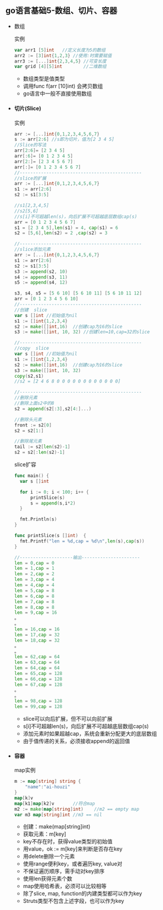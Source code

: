 ## go语言基础5-数组、切片、容器

* 数组

  实例

  ```go
  var arr1 [5]int 	//定义长度为5的数组
  arr2 := [3]int{1,2,3}	//使用:时需要赋值
  arr3 := [...]int{2,3,4,5}	//可变长度
  var grid [4][5]int		//二维数组
  ```

  * 数组类型是值类型
  * 调用func f(arr [10]int) 会拷贝数组
  * go语言中一般不直接使用数组

* #### 切片(Slice)

  实例

  ```go
  arr := [...]int{0,1,2,3,4,5,6,7}
  s := arr[2:6]	//s即为切片，值为[2 3 4 5]
  //Slice的写法
  arr[2:6]= [2 3 4 5]
  arr[:6]= [0 1 2 3 4 5]
  arr[2:]= [2 3 4 5 6 7]
  arr[:]= [0 1 2 3 4 5 6 7]
  //----------------------------------------------
  //slice的扩展
  arr := [...]int{0,1,2,3,4,5,6,7}
  s1 := arr[2:6]
  s2 := s1[3:5]
  
  //s1[2,3,4,5]
  //s2[5,6]
  //s[i]不可超越len(s)，向后扩展不可超越底层数组cap(s)
  arr = [0 1 2 3 4 5 6 7]
  s1 = [2 3 4 5],len(s1) = 4, cap(s1) = 6
  s2 = [5,6],len(s2) = 2 ,cap(s2) = 3
  
  //----------------------------------------------
  //slice添加元素
  arr := [...]int{0,1,2,3,4,5,6,7}
  s1 := arr[2:6]
  s2 := s1[3:5]
  s3 := append(s2, 10)
  s4 := append(s3, 11)
  s5 := append(s4, 12)
  
  s3, s4, s5 = [5 6 10] [5 6 10 11] [5 6 10 11 12]
  arr = [0 1 2 3 4 5 6 10]
  //----------------------------------------------
  //创建  slice
  var s []int //初始值为nil
  s1 := []int{1,2,3,4}
  s2 := make([]int,16) 	//创建cap为16的slice
  s3 := make([]int, 10, 32)	//创建len=10,cap=32的slice
  
  //----------------------------------------------
  //copy  slice
  var s []int //初始值为nil
  s1 := []int{1,2,3,4}
  s2 := make([]int,16) 	//创建cap为16的slice
  s3 := make([]int, 10, 32)
  copy(s2,s1)
  //s2 = [2 4 6 8 0 0 0 0 0 0 0 0 0 0 0 0]
  
  //----------------------------------------------
  //删除元素
  //删除上面s2中的8
  s2 = append(s2[:3],s2[4:]...)
  
  //删除头元素
  front := s2[0]
  s2 = s2[1:]
  
  //删除尾元素
  tail := s2[len(s2)-1]
  s2 = s2[:len(s2)-1]
  
  ```

  slice扩容

  ```go
  func main() {
  	var s []int
  
  	for i := 0; i < 100; i++ {
  		printSlice(s)
  		s = append(s,i*2)
  	}
  
  	fmt.Println(s)
  }
  
  func printSlice(s []int)  {
  	fmt.Printf("len = %d,cap = %d\n",len(s),cap(s))
  }
  
  //--------------------输出----------------------
  len = 0,cap = 0
  len = 1,cap = 1
  len = 2,cap = 2
  len = 3,cap = 4
  len = 4,cap = 4
  len = 5,cap = 8
  len = 6,cap = 8
  len = 7,cap = 8
  len = 8,cap = 8
  len = 9,cap = 16
  。
  。
  len = 16,cap = 16
  len = 17,cap = 32
  len = 18,cap = 32
  。
  。
  len = 62,cap = 64
  len = 63,cap = 64
  len = 64,cap = 64
  len = 65,cap = 128
  len = 66,cap = 128
  len = 67,cap = 128
  。
  。
  len = 98,cap = 128
  len = 99,cap = 128
  ```

  

  * slice可以向后扩展，但不可以向前扩展
  * s[i]不可超越len(s)，向后扩展不可超越底层数组cap(s)
  * 添加元素时如果超越cap，系统会重新分配更大的底层数组
  * 由于值传递的关系，必须接收append的返回值



* #### 容器

  map实例

  ```go
  m := map[string] string {
      "name":"ai-houzi"
  }
  map[k]v
  map[k1]map[k2]v		//符合map
  m2 := make(map[string]int)	//m2 == empty map
  var m3 map[string]int	//m3 == nil
  
  ```

  * 创建：make(map[string]int)
  * 获取元素：m[key]
  * key不存在时，获得value类型的初始值
  * 用value，ok := m[key]来判断是否存在key
  * 用delete删除一个元素
  * 使用range便利key，或者遍历key, value对
  * 不保证遍历顺序，需手动对key排序
  * 使用len获得元素个数
  * map使用哈希表，必须可以比较相等
  * 除了slice, map, function的内建类型都可以作为key
  * Struts类型不包含上述字段，也可以作为key

  

